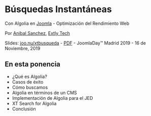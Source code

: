 # <i class="fab fa-searchengin"></i> Búsquedas Instantáneas <!-- .slide: class="home" -->

Con Algolia en [Joomla](http:/joomla.org) - Optimización del Rendimiento Web

Por [Anibal Sanchez](https://blog.anibalhsanchez.com), [Extly Tech](https://extly.com)

Slides: [joo.nu/xtbusqueda](https://joo.nu/xtbusqueda) - [PDF](busquedas-instantaneas-con-algolia-en-joomla-wpo-by-anibal-sanchez.pdf) - JoomlaDay™ Madrid 2019 - 16 de Noviembre, 2019


## En esta ponencia

- ¿Qué es Algolia?
- Casos de éxito
- Cómo buscamos
- Algolia en términos de un CMS
- Implementación de Algolia para el JED
- XT Search for Algolia
- Conclusión
